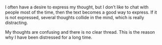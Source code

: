 I often have a desire to express my thought, but I don’t like to chat with people most of the time, then the text becomes a good way to express. If it is not expressed, several thoughts collide in the mind, which is really distracting.

My thoughts are confusing and there is no clear thread. This is the reason why I have been distressed for a long time.
